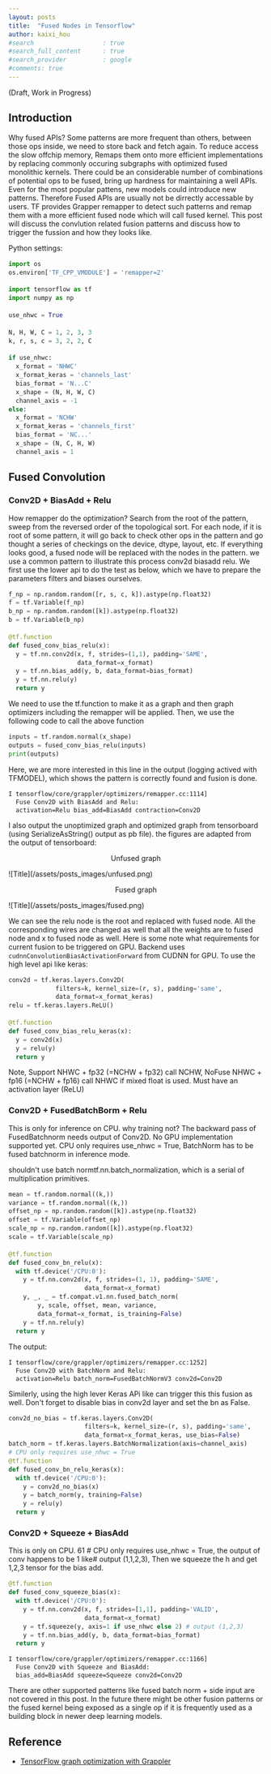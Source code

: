 ```yaml
---
layout: posts
title:  "Fused Nodes in Tensorflow"
author: kaixi_hou
#search                   : true
#search_full_content      : true
#search_provider          : google
#comments: true
---
```

(Draft, Work in Progress)
## Introduction
Why fused APIs? Some patterns are more frequent than others, between those ops inside, we need to store back and fetch again. To reduce access the slow offchip memory, 
Remaps them onto more efficient implementations by replacing commonly occuring subgraphs with optimized fused monolithic kernels.
There could be an considerable number of combinations of potential ops to be fused, bring up hardness for maintaining a well APIs. Even for the most popular pattens, new models could introduce new patterns. Therefore Fused APIs are usually not be dirrectly accessable by users. TF provides Grapper remapper to detect such patterns and remap them with a more efficient fused node which will call fused kernel.
This post will discuss the convlution related fusion patterns and discuss how to trigger the fussion and how they looks like.

Python settings:
```python
import os
os.environ['TF_CPP_VMODULE'] = 'remapper=2'

import tensorflow as tf
import numpy as np

use_nhwc = True

N, H, W, C = 1, 2, 3, 3
k, r, s, c = 3, 2, 2, C

if use_nhwc:
  x_format = 'NHWC'
  x_format_keras = 'channels_last'
  bias_format = 'N...C'
  x_shape = (N, H, W, C)
  channel_axis = -1
else:
  x_format = 'NCHW'
  x_format_keras = 'channels_first'
  bias_format = 'NC...'
  x_shape = (N, C, H, W)
  channel_axis = 1
```

## Fused Convolution
### Conv2D + BiasAdd + Relu
How remapper do the optimization?
Search from the root of the pattern, sweep from the reversed order of the topological sort. For each node, if it is root of some pattern, it will go back to check other ops in the pattern and go  thought a series of checkings on the device, dtype, layout, etc. If everything looks good, a fused node will be replaced with the nodes in the pattern.
we use a common pattern to illustrate this process conv2d biasadd relu. We first
use the lower api to do the test as below, which we have to prepare the parameters filters and biases ourselves.
```python
f_np = np.random.random([r, s, c, k]).astype(np.float32)
f = tf.Variable(f_np)
b_np = np.random.random([k]).astype(np.float32)
b = tf.Variable(b_np)

@tf.function
def fused_conv_bias_relu(x):
  y = tf.nn.conv2d(x, f, strides=(1,1), padding='SAME',
                   data_format=x_format)
  y = tf.nn.bias_add(y, b, data_format=bias_format)
  y = tf.nn.relu(y)
  return y
```
We need to use the tf.function to make it as a graph and then graph optimizers including the remapper will be applied.
Then, we use the following code to call the above function
```python
inputs = tf.random.normal(x_shape)
outputs = fused_conv_bias_relu(inputs)
print(outputs)
```

Here, we are more interested in this line in the output (logging actived with TFMODEL), which shows the pattern is correctly found and fusion is done.
```
I tensorflow/core/grappler/optimizers/remapper.cc:1114]
  Fuse Conv2D with BiasAdd and Relu:
  activation=Relu bias_add=BiasAdd contraction=Conv2D
```
I also output the unoptimized graph and optimized graph from tensorboard (using SerializeAsString() output as pb file). the figures are adapted from the output of tensorboard:

<p align=center> Unfused graph </p>
![Title](/assets/posts_images/unfused.png)

<p align=center> Fused graph </p>
![Title](/assets/posts_images/fused.png)


We can see the relu node is the root and replaced with fused node. All the corresponding wires are changed as well that all the weights are to fused node and x to fused node as well.
Here is some note what requirements for current fusion to be triggered on GPU. Backend uses `cudnnConvolutionBiasActivationForward` from CUDNN for GPU.
To use the high level api like keras:

```python
conv2d = tf.keras.layers.Conv2D(
             filters=k, kernel_size=(r, s), padding='same',
             data_format=x_format_keras)
relu = tf.keras.layers.ReLU()

@tf.function
def fused_conv_bias_relu_keras(x):
  y = conv2d(x)
  y = relu(y)
  return y
```
Note, Support NHWC + fp32 (=NCHW + fp32) call NCHW,
NoFuse  NHWC + fp16 (=NCHW + fp16) call NHWC if mixed float is used.
Must have an activation layer (ReLU)


### Conv2D + FusedBatchBorm + Relu
This is only for inference on CPU. why training not? The backward pass of FusedBatchnorm needs output of Conv2D. No GPU implementation supported yet.
CPU only requires use_nhwc = True, BatchNorm has to be fused batchnorm in inference mode.

shouldn't use batch normtf.nn.batch_normalization, which is a serial of multiplication primitives.
```python
mean = tf.random.normal((k,))
variance = tf.random.normal((k,))
offset_np = np.random.random([k]).astype(np.float32)
offset = tf.Variable(offset_np)
scale_np = np.random.random([k]).astype(np.float32)
scale = tf.Variable(scale_np)

@tf.function
def fused_conv_bn_relu(x):
  with tf.device('/CPU:0'):
    y = tf.nn.conv2d(x, f, strides=(1, 1), padding='SAME',
                     data_format=x_format)
    y, _, _ = tf.compat.v1.nn.fused_batch_norm(
        y, scale, offset, mean, variance,
        data_format=x_format, is_training=False)
    y = tf.nn.relu(y)
  return y
```
The output:
```
I tensorflow/core/grappler/optimizers/remapper.cc:1252]
  Fuse Conv2D with BatchNorm and Relu:
  activation=Relu batch_norm=FusedBatchNormV3 conv2d=Conv2D
```
Similerly, using the high lever Keras APi like can trigger this this fusion as well. Don't forget to disable bias in conv2d layer and set the bn as False.
```python
conv2d_no_bias = tf.keras.layers.Conv2D(
                     filters=k, kernel_size=(r, s), padding='same',
                     data_format=x_format_keras, use_bias=False)
batch_norm = tf.keras.layers.BatchNormalization(axis=channel_axis)
# CPU only requires use_nhwc = True
@tf.function
def fused_conv_bn_relu_keras(x):
  with tf.device('/CPU:0'):
    y = conv2d_no_bias(x)
    y = batch_norm(y, training=False)
    y = relu(y)
  return y
```
### Conv2D + Squeeze + BiasAdd
This is only on CPU.
61 # CPU only requires use_nhwc = True, the output of conv happens to be 1 like# output (1,1,2,3), Then we squeeze the h and get 1,2,3 tensor for the bias add.
```python
@tf.function
def fused_conv_squeeze_bias(x):
  with tf.device('/CPU:0'):
    y = tf.nn.conv2d(x, f, strides=[1,1], padding='VALID',
                     data_format=x_format) 
    y = tf.squeeze(y, axis=1 if use_nhwc else 2) # output (1,2,3)
    y = tf.nn.bias_add(y, b, data_format=bias_format)
  return y
```
```
I tensorflow/core/grappler/optimizers/remapper.cc:1166]
  Fuse Conv2D with Squeeze and BiasAdd:
  bias_add=BiasAdd squeeze=Squeeze conv2d=Conv2D
```

There are other supported patterns like fused batch norm + side input are not covered in this post. In the future there might be other fusion patterns or the fused kernel being exposed as a single op if it is frequently used as a building block in newer deep learning models.

## Reference
* [TensorFlow graph optimization with Grappler](https://www.tensorflow.org/guide/graph_optimization)

